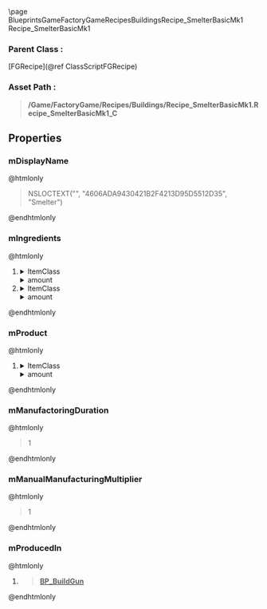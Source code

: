 \page BlueprintsGameFactoryGameRecipesBuildingsRecipe_SmelterBasicMk1 Recipe_SmelterBasicMk1
### Parent Class :
[FGRecipe](@ref ClassScriptFGRecipe)
### Asset Path :
<b><blockquote>/Game/FactoryGame/Recipes/Buildings/Recipe_SmelterBasicMk1.Recipe_SmelterBasicMk1_C</blockquote></b>
## Properties

### mDisplayName
@htmlonly
<blockquote>NSLOCTEXT("", "4606ADA9430421B2F4213D95D5512D35", "Smelter")</blockquote>
@endhtmlonly

### mIngredients
@htmlonly
<ol>
<li>
<details>
 <summary>ItemClass</summary>
<b><a href="_blueprints_game_factory_game_resource_parts_iron_rod_desc__iron_rod.html"><blockquote>Desc_IronRod</blockquote></a></b>
</details>
<details>
 <summary>amount</summary>
<blockquote>5</blockquote>
</details>
</li>
<li>
<details>
 <summary>ItemClass</summary>
<b><a href="_blueprints_game_factory_game_resource_parts_wire_desc__wire.html"><blockquote>Desc_Wire</blockquote></a></b>
</details>
<details>
 <summary>amount</summary>
<blockquote>8</blockquote>
</details>
</li>
</ol>
@endhtmlonly

### mProduct
@htmlonly
<ol>
<li>
<details>
 <summary>ItemClass</summary>
<b><a href="_blueprints_game_factory_game_buildable_factory_smelter_mk1_desc__smelter_mk1.html"><blockquote>Desc_SmelterMk1</blockquote></a></b>
</details>
<details>
 <summary>amount</summary>
<blockquote>1</blockquote>
</details>
</li>
</ol>
@endhtmlonly

### mManufactoringDuration
@htmlonly
<blockquote>1</blockquote>
@endhtmlonly

### mManualManufacturingMultiplier
@htmlonly
<blockquote>1</blockquote>
@endhtmlonly

### mProducedIn
@htmlonly
<ol>
<li>
<b><a href="_blueprints_game_factory_game_equipment_build_gun_b_p__build_gun.html"><blockquote>BP_BuildGun</blockquote></a></b>
</li>
</ol>
@endhtmlonly

